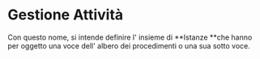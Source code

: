 # Gestione Attività

Con questo nome, si intende definire l' insieme di **Istanze **che hanno per oggetto una voce dell' albero dei procedimenti o una sua sotto voce.

